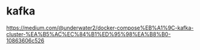 

# kafka
https://medium.com/@underwater2/docker-compose%EB%A1%9C-kafka-cluster-%EA%B5%AC%EC%84%B1%ED%95%98%EA%B8%B0-10863606c526

# 